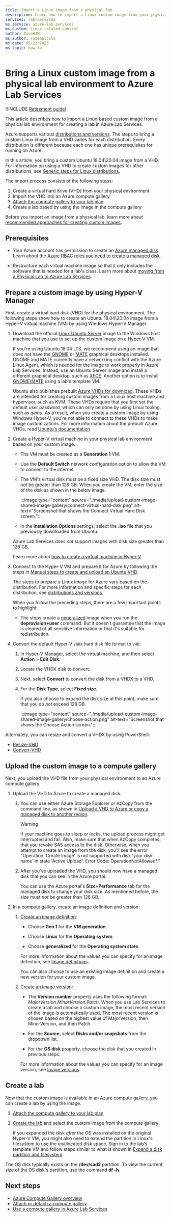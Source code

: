```yaml
---
title: Import a Linux image from a physical lab
description: Learn how to import a Linux custom image from your physical lab environment into Azure Lab Services.
services: lab-services
ms.service: azure-lab-services
ms.custom: linux-related-content
author: RoseHJM
ms.author: rosemalcolm
ms.date: 05/22/2023
ms.topic: how-to
---
```


# Bring a Linux custom image from a physical lab environment to Azure Lab Services

[!INCLUDE [Retirement guide](./includes/retirement-banner.md)]

This article describes how to import a Linux-based custom image from a physical lab environment for creating a lab in Azure Lab Services. 

Azure supports various [distributions and versions](/azure/virtual-machines/linux/create-upload-generic). The steps to bring a custom Linux image from a VHD varies for each distribution. Every distribution is different because each one has unique prerequisites for running on Azure.

In this article, you bring a custom Ubuntu 18.04\20.04 image from a VHD. For information on using a VHD to create custom images for other distributions, see [Generic steps for Linux distributions](/azure/virtual-machines/linux/create-upload-generic).

The import process consists of the following steps:

1. Create a virtual hard drive (VHD) from your physical environment
1. Import the VHD into an Azure compute gallery
1. [Attach the compute gallery to your lab plan](/azure/lab-services/how-to-attach-detach-shared-image-gallery)
1. Create a lab based by using the image in the compute gallery

Before you import an image from a physical lab, learn more about [recommended approaches for creating custom images](approaches-for-custom-image-creation.md).

## Prerequisites

- Your Azure account has permission to create an [Azure managed disk](/azure/virtual-machines/managed-disks-overview). Learn about the [Azure RBAC roles you need to create a managed disk](/azure/virtual-machines/windows/disks-upload-vhd-to-managed-disk-powershell#assign-rbac-role).

- Restructure each virtual machine image so that it only includes the software that is needed for a lab's class. Learn more about [moving from a Physical Lab to Azure Lab Services](./concept-migrating-physical-labs.md).

## Prepare a custom image by using Hyper-V Manager

First, create a virtual hard disk (VHD) for the physical environment. The following steps show how to create an Ubuntu 18.04\20.04 image from a Hyper-V virtual machine (VM) by using Windows Hyper-V Manager.

1. Download the official [Linux Ubuntu Server](https://ubuntu.com/server/docs) image to the Windows host machine that you use to set up the custom image on a Hyper-V VM.

    If you're using Ubuntu 18.04 LTS, we recommend using an image that does *not* have the [GNOME](https://www.gnome.org/) or [MATE](https://mate-desktop.org/) graphical desktops installed. GNOME and MATE currently have a networking conflict with the Azure Linux Agent, which is needed for the image to work properly in Azure Lab Services. Instead, use an Ubuntu Server image and install a different graphical desktop, such as [XFCE](https://www.xfce.org/).  Another option is to install [GNOME\MATE](https://aka.ms/azlabs/scripts/LinuxDesktop-GnomeMate) using a lab's template VM.
    
    Ubuntu also publishes prebuilt [Azure VHDs for download](https://cloud-images.ubuntu.com/). These VHDs are intended for creating custom images from a Linux host machine and hypervisor, such as KVM. These VHDs require that you first set the default user password, which can only be done by using Linux tooling, such as *qemu*. As a result, when you create a custom image by using Windows Hyper-V, you're not able to connect to these VHDs to make image customizations. For more information about the prebuilt Azure VHDs, read [Ubuntu's documentation](https://help.ubuntu.com/community/UEC/Images?_ga=2.114783623.1858181609.1624392241-1226151842.1623682781#QEMU_invocation).
    
1. Create a Hyper-V virtual machine in your physical lab environment based on your custom image.

    - The VM must be created as a **Generation 1** VM.
    - Use the **Default Switch** network configuration option to allow the VM to connect to the internet.
    - The VM's virtual disk must be a fixed size VHD. The disk size must *not* be greater than 128 GB. When you create the VM, enter the size of the disk as shown in the below image.

        :::image type="content" source="./media/upload-custom-image-shared-image-gallery/connect-virtual-hard-disk.png" alt-text="Screenshot that shows the Connect Virtual Hard Disk screen.":::

    - In the **Installation Options** settings, select the **.iso** file that you previously downloaded from Ubuntu.

    Azure Lab Services does *not* support images with disk size greater than 128 GB.

    Learn more about [how to create a virtual machine in Hyper-V](/windows-server/virtualization/hyper-v/get-started/create-a-virtual-machine-in-hyper-v).

1. Connect to the Hyper-V VM and prepare it for Azure by following the steps in [Manual steps to create and upload an Ubuntu VHD](/azure/virtual-machines/linux/create-upload-ubuntu#manual-steps).

    The steps to prepare a Linux image for Azure vary based on the distribution. For more information and specific steps for each distribution, see [distributions and versions](/azure/virtual-machines/linux/create-upload-generic).

    When you follow the preceding steps, there are a few important points to highlight:

    - The steps create a [generalized](/azure/virtual-machines/shared-image-galleries#generalized-and-specialized-images) image when you run the **deprovision+user** command. But it doesn't guarantee that the image is cleared of all sensitive information or that it's suitable for redistribution.

1. Convert the default Hyper-V `VHDX` hard disk file format to `VHD`:

    1. In Hyper-V Manager, select the virtual machine, and then select **Action** > **Edit Disk**.

    1. Locate the VHDX disk to convert.

    1. Next, select **Convert** to convert the disk from a VHDX to a VHD.

    1. For the **Disk Type**, select **Fixed size**.

        If you also choose to expand the disk size at this point, make sure that you do *not* exceed 128 GB.

        :::image type="content" source="./media/upload-custom-image-shared-image-gallery/choose-action.png" alt-text="Screenshot that shows the Choose Action screen.":::

Alternately, you can resize and convert a VHDX by using PowerShell:

- [Resize-VHD](/powershell/module/hyper-v/resize-vhd)
- [Convert-VHD](/powershell/module/hyper-v/convert-vhd)

## Upload the custom image to a compute gallery

Next, you upload the VHD file from your physical environment to an Azure compute gallery.

1. Upload the VHD to Azure to create a managed disk.

    1. You can use either Azure Storage Explorer or AzCopy from the command line, as shown in [Upload a VHD to Azure or copy a managed disk to another region](/azure/virtual-machines/windows/disks-upload-vhd-to-managed-disk-powershell).

        > [!WARNING]
        > If your machine goes to sleep or locks, the upload process might get interrupted and fail. Also, make sure that when AzCopy completes, that you revoke SAS access to the disk. Otherwise, when you attempt to create an image from the disk, you'll see the error "Operation 'Create Image' is not supported with disk 'your disk name' in state 'Active Upload'. Error Code: OperationNotAllowed*."

    1. After you've uploaded the VHD, you should now have a managed disk that you can see in the Azure portal.

        You can use the Azure portal's **Size+Performance** tab for the managed disk to change your disk size. As mentioned before, the size must *not* be greater than 128 GB.

1. In a compute gallery, create an image definition and version:

    1. [Create an image definition](/azure/virtual-machines/image-version):

        - Choose **Gen 1** for the **VM generation**.

        - Choose **Linux** for the **Operating system**.

        - Choose **generalized** for the **Operating system state**.

        For more information about the values you can specify for an image definition, see [Image definitions](/azure/virtual-machines/shared-image-galleries#image-definitions).

        You can also choose to use an existing image definition and create a new version for your custom image.

    1. [Create an image version](/azure/virtual-machines/image-version):

        - The **Version number** property uses the following format: *MajorVersion.MinorVersion.Patch*. When you use Lab Services to create a lab and choose a custom image, the most recent version of the image is automatically used. The most recent version is chosen based on the highest value of MajorVersion, then MinorVersion, and then Patch.

        - For the **Source**, select **Disks and/or snapshots** from the dropdown list.

        - For the **OS disk** property, choose the disk that you created in previous steps.

        For more information about the values you can specify for an image version, see [Image versions](/azure/virtual-machines/shared-image-galleries#image-versions).

## Create a lab

Now that the custom image is available in an Azure compute gallery, you can create a lab by using the image.

1. [Attach the compute gallery to your lab plan](./how-to-attach-detach-shared-image-gallery.md)

1. [Create the lab](tutorial-setup-lab.md) and select the custom image from the compute gallery.

    If you expanded the disk *after* the OS was installed on the original Hyper-V VM, you might also need to extend the partition in Linux's filesystem to use the unallocated disk space.  Sign in to the lab's template VM and follow steps similar to what is shown in [Expand a disk partition and filesystem](/azure/virtual-machines/linux/expand-disks#expand-a-disk-partition-and-filesystem).

The OS disk typically exists on the **/dev/sad2** partition. To view the current size of the OS disk's partition, use the command **df -h**.

## Next steps

- [Azure Compute Gallery overview](/azure/virtual-machines/shared-image-galleries)
- [Attach or detach a compute gallery](how-to-attach-detach-shared-image-gallery.md)
- [Use a compute gallery in Azure Lab Services](how-to-use-shared-image-gallery.md)
